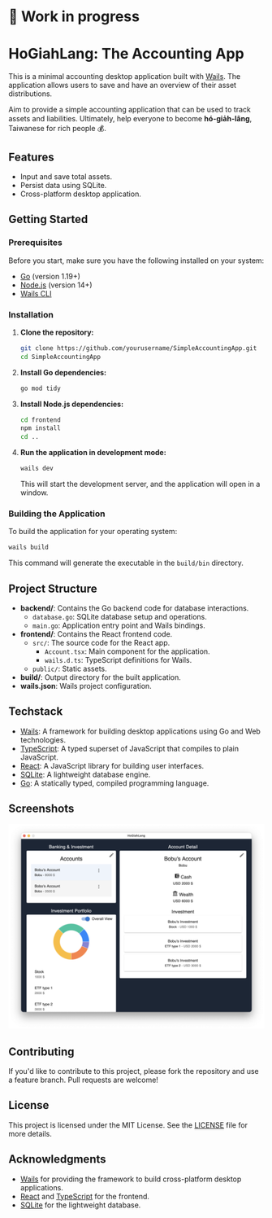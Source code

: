 # 🔧 Work in progress
# HoGiahLang: The Accounting App

This is a minimal accounting desktop application built with [Wails](https://wails.io/).
The application allows users to save and have an overview of their asset distributions.

Aim to provide a simple accounting application that can be used to track assets and liabilities. Ultimately, help everyone to become **hó-gia̍h-lâng**, Taiwanese for rich people 💰.

## Features

- Input and save total assets.
- Persist data using SQLite.
- Cross-platform desktop application.

## Getting Started

### Prerequisites

Before you start, make sure you have the following installed on your system:

- [Go](https://golang.org/dl/) (version 1.19+)
- [Node.js](https://nodejs.org/) (version 14+)
- [Wails CLI](https://wails.io/)

### Installation

1. **Clone the repository:**

   ```bash
   git clone https://github.com/yourusername/SimpleAccountingApp.git
   cd SimpleAccountingApp
   ```

2. **Install Go dependencies:**

   ```bash
   go mod tidy
   ```

3. **Install Node.js dependencies:**

   ```bash
   cd frontend
   npm install
   cd ..
   ```

4. **Run the application in development mode:**

   ```bash
   wails dev
   ```

   This will start the development server, and the application will open in a window.

### Building the Application

To build the application for your operating system:

```bash
wails build
```

This command will generate the executable in the `build/bin` directory.

## Project Structure

- **backend/**: Contains the Go backend code for database interactions.
  - `database.go`: SQLite database setup and operations.
  - `main.go`: Application entry point and Wails bindings.
- **frontend/**: Contains the React frontend code.
  - `src/`: The source code for the React app.
    - `Account.tsx`: Main component for the application.
    - `wails.d.ts`: TypeScript definitions for Wails.
  - `public/`: Static assets.
- **build/**: Output directory for the built application.
- **wails.json**: Wails project configuration.

## Techstack

- [Wails](https://wails.io/): A framework for building desktop applications using Go and Web technologies.
- [TypeScript](https://www.typescriptlang.org/): A typed superset of JavaScript that compiles to plain JavaScript.
- [React](https://reactjs.org/): A JavaScript library for building user interfaces.
- [SQLite](https://sqlite.org/index.html): A lightweight database engine.
- [Go](https://golang.org/): A statically typed, compiled programming language.

## Screenshots

![Screenshot](pic/screenshot.png)

## Contributing

If you'd like to contribute to this project, please fork the repository and use a feature branch. Pull requests are welcome!

## License

This project is licensed under the MIT License. See the [LICENSE](LICENSE) file for more details.

## Acknowledgments

- [Wails](https://wails.io/) for providing the framework to build cross-platform desktop applications.
- [React](https://reactjs.org/) and [TypeScript](https://www.typescriptlang.org/) for the frontend.
- [SQLite](https://sqlite.org/index.html) for the lightweight database.
